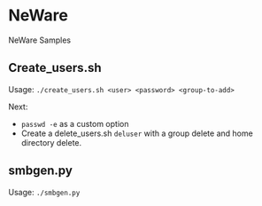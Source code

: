 # NeWare
NeWare Samples

## Create_users.sh
Usage: ```./create_users.sh <user> <password> <group-to-add>```

Next:
- ```passwd -e``` as a custom option
- Create a delete_users.sh ```deluser``` with a group delete and home directory delete.

## smbgen.py
Usage: ```./smbgen.py```

